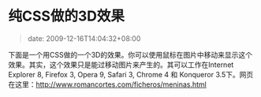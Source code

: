 # 纯CSS做的3D效果
>date: 2009-12-16T14:04:32+08:00


下面是一个用CSS做的一个3D的效果。你可以使用鼠标在图片中移动来显示这个效果。其实，这个效果只是能过移动图片来产生的。其可以工作在Internet Explorer 8, Firefox 3, Opera 9, Safari 3, Chrome 4 和 Konqueror 3.5下。网页在这里：<http://www.romancortes.com/ficheros/meninas.html>


  





